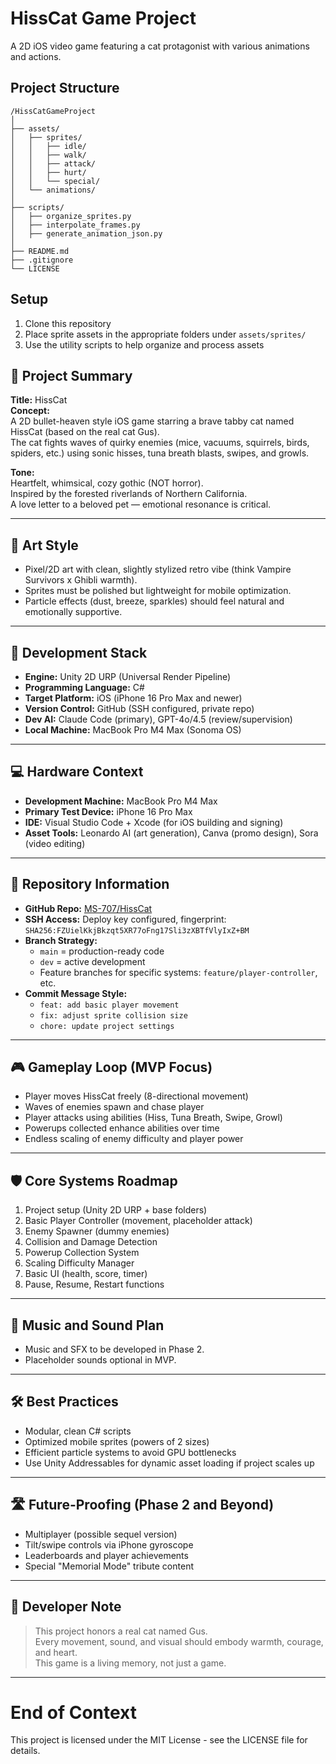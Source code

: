 # HissCat Game Project

A 2D iOS video game featuring a cat protagonist with various animations and actions.

## Project Structure

```
/HissCatGameProject
│
├── assets/
│   ├── sprites/
│   │   ├── idle/
│   │   ├── walk/
│   │   ├── attack/
│   │   ├── hurt/
│   │   └── special/
│   └── animations/
│
├── scripts/
│   ├── organize_sprites.py
│   ├── interpolate_frames.py
│   ├── generate_animation_json.py
│
├── README.md
├── .gitignore
└── LICENSE
```

## Setup

1. Clone this repository
2. Place sprite assets in the appropriate folders under `assets/sprites/`
3. Use the utility scripts to help organize and process assets

## 📌 Project Summary
**Title:** HissCat  
**Concept:**  
A 2D bullet-heaven style iOS game starring a brave tabby cat named HissCat (based on the real cat Gus).  
The cat fights waves of quirky enemies (mice, vacuums, squirrels, birds, spiders, etc.) using sonic hisses, tuna breath blasts, swipes, and growls.

**Tone:**  
Heartfelt, whimsical, cozy gothic (NOT horror).  
Inspired by the forested riverlands of Northern California.  
A love letter to a beloved pet — emotional resonance is critical.

---

## 🎨 Art Style
- Pixel/2D art with clean, slightly stylized retro vibe (think Vampire Survivors x Ghibli warmth).
- Sprites must be polished but lightweight for mobile optimization.
- Particle effects (dust, breeze, sparkles) should feel natural and emotionally supportive.

---

## 🧰 Development Stack
- **Engine:** Unity 2D URP (Universal Render Pipeline)
- **Programming Language:** C#
- **Target Platform:** iOS (iPhone 16 Pro Max and newer)
- **Version Control:** GitHub (SSH configured, private repo)
- **Dev AI:** Claude Code (primary), GPT-4o/4.5 (review/supervision)
- **Local Machine:** MacBook Pro M4 Max (Sonoma OS)

---

## 💻 Hardware Context
- **Development Machine:** MacBook Pro M4 Max
- **Primary Test Device:** iPhone 16 Pro Max
- **IDE:** Visual Studio Code + Xcode (for iOS building and signing)
- **Asset Tools:** Leonardo AI (art generation), Canva (promo design), Sora (video editing)

---

## 📂 Repository Information
- **GitHub Repo:** [MS-707/HissCat](https://github.com/MS-707/HissCat)
- **SSH Access:** Deploy key configured, fingerprint: `SHA256:FZUielKkjBkzqt5XR77oFng17Sli3zXBTfVlyIxZ+BM`
- **Branch Strategy:**
  - `main` = production-ready code
  - `dev` = active development
  - Feature branches for specific systems: `feature/player-controller`, etc.
- **Commit Message Style:** 
  - `feat: add basic player movement`
  - `fix: adjust sprite collision size`
  - `chore: update project settings`

---

## 🎮 Gameplay Loop (MVP Focus)
- Player moves HissCat freely (8-directional movement)
- Waves of enemies spawn and chase player
- Player attacks using abilities (Hiss, Tuna Breath, Swipe, Growl)
- Powerups collected enhance abilities over time
- Endless scaling of enemy difficulty and player power

---

## 🛡️ Core Systems Roadmap
1. Project setup (Unity 2D URP + base folders)
2. Basic Player Controller (movement, placeholder attack)
3. Enemy Spawner (dummy enemies)
4. Collision and Damage Detection
5. Powerup Collection System
6. Scaling Difficulty Manager
7. Basic UI (health, score, timer)
8. Pause, Resume, Restart functions

---

## 🎼 Music and Sound Plan
- Music and SFX to be developed in Phase 2.
- Placeholder sounds optional in MVP.

---

## 🛠️ Best Practices
- Modular, clean C# scripts
- Optimized mobile sprites (powers of 2 sizes)
- Efficient particle systems to avoid GPU bottlenecks
- Use Unity Addressables for dynamic asset loading if project scales up

---

## 🛣️ Future-Proofing (Phase 2 and Beyond)
- Multiplayer (possible sequel version)
- Tilt/swipe controls via iPhone gyroscope
- Leaderboards and player achievements
- Special "Memorial Mode" tribute content

---

## 📜 Developer Note
> This project honors a real cat named Gus.  
> Every movement, sound, and visual should embody warmth, courage, and heart.  
> This game is a living memory, not just a game.

---
# End of Context

This project is licensed under the MIT License - see the LICENSE file for details.
